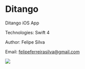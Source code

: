 # Ditango
Ditango iOS App 

Technologies: Swift 4

Author: Felipe Silva

Email: felipeferreirasilva@gmail.com

![](https://i.imgur.com/VlBVAgz.png)
